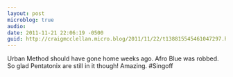 ```yaml
---
layout: post
microblog: true
audio: 
date: 2011-11-21 22:06:19 -0500
guid: http://craigmcclellan.micro.blog/2011/11/22/t138815545461047297.html
---
```

Urban Method should have gone home weeks ago. Afro Blue was robbed. So glad Pentatonix are still in it though! Amazing. #Singoff
